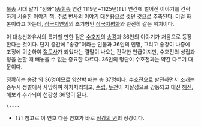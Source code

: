 [북송](%EB%B6%81%EC%86%A1.md) 시대 말기
"선화"([송휘종](%EC%86%A1%ED%9C%98%EC%A2%85.md) 연간 1119년~1125년)`[1]` 연간에 벌어진
이야기를 간략하게 서술한 이야기 책. 주로 변사의 이야기 대본용으로 썻던 것으로 추측된다. 이걸 화본이라고 하는데,
[삼국지연의](%EC%82%BC%EA%B5%AD%EC%A7%80%EC%97%B0%EC%9D%98.md)의 초기형인
[삼국지평화](%EC%82%BC%EA%B5%AD%EC%A7%80%ED%8F%89%ED%99%94.md)와 완전히 같은 위치이다.

이 대송선화유사의 특기할 만한 점은 [수호지](%EC%88%98%ED%98%B8%EC%A7%80.md)의
[송강](%EC%86%A1%EA%B0%95%28%EC%88%98%ED%98%B8%EC%A7%80%29.md)과 36인의 이야기가
처음으로 등장한다는 것이다. 단지 중간에 "송강"이라는 인물과 36인의 인명, 그리고 송강이 나중에 조정에 귀순하여
[절도사](%EC%A0%88%EB%8F%84%EC%82%AC.md)가 되었다는 결말이 나오는 간략한 언급이지만, 수호전의 성립과정을
논할 때 빼놓을 수 없는 중요한 자료다. 36인의 명단이 수호전과는 약간 다르기 때문이다.

정확히는 송강 외 36명이므로 양산박 패는 총 37명이다. 수호전으로 발전하면서
[조개](%EC%A1%B0%EA%B0%9C%28%EC%88%98%ED%98%B8%EC%A7%80%29.md)는 증두시 정벌에서 사망하여
하차처리되고, [손립](%EC%86%90%EB%A6%BD.md), [두천](%EB%91%90%EC%B2%9C.md)이 지살성으로
강등되고 대신 [해진](%ED%95%B4%EC%A7%84.md), 해보가 추가되어 천강성 36명이 된다.

`\----`

  * `[1]` 참고로 이 연호 다음 연호가 바로 [정강의 변](%EC%A0%95%EA%B0%95%EC%9D%98%20%EB%B3%80.md)의 정강이다.

